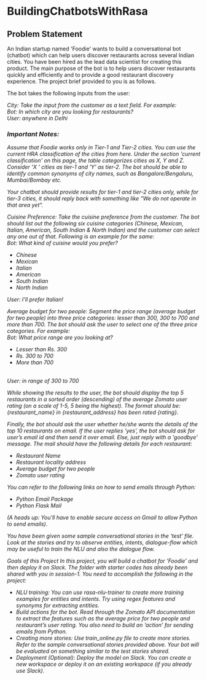 # BuildingChatbotsWithRasa

## Problem Statement
An Indian startup named 'Foodie' wants to build a conversational bot (chatbot) which can help users discover restaurants across several Indian cities. You have been hired as the lead data scientist for creating this product.
The main purpose of the bot is to help users discover restaurants quickly and efficiently and to provide a good restaurant discovery experience. The project brief provided to you is as follows.

The bot takes the following inputs from the user:
<I><p>City: Take the input from the customer as a text field. For example:
<I><br>Bot: In which city are you looking for restaurants?
<I><br>User: anywhere in Delhi

### Important Notes: 

Assume that Foodie works only in Tier-1 and Tier-2 cities. You can use the current HRA classification of the cities from here. Under the section 'current classification' on this page, the table categorizes cities as X, Y and Z. Consider 'X ' cities as tier-1 and 'Y' as tier-2. The bot should be able to identify common synonyms of city names, such as Bangalore/Bengaluru, Mumbai/Bombay etc.

Your chatbot should provide results for tier-1 and tier-2 cities only, while for tier-3 cities, it should reply back with something like "We do not operate in that area yet".

Cuisine Preference: Take the cuisine preference from the customer. The bot should list out the following six cuisine categories (Chinese, Mexican, Italian, American, South Indian & North Indian) and the customer can select any one out of that. Following is an example for the same:
<I><br>Bot: What kind of cuisine would you prefer?
<I><br><ul>
  <li>Chinese</li>
  <li>Mexican</li>
  <li>Italian</li>
  <li>American</li>
  <li>South Indian</li>
 <li>North Indian</li>
  </ul>
<I>User: I’ll prefer Italian!

<p>Average budget for two people: Segment the price range (average budget for two people) into three price categories: lesser than 300, 300 to 700 and more than 700. The bot should ask the user to select one of the three price categories. For example:
<I><br>Bot: What price range are you looking at?
<I><br><ul>
  <li>Lesser than Rs. 300</li>
  <li>Rs. 300 to 700</li>
  <li>More than 700</li>
  </ul>
<I><br>User: in range of 300 to 700

While showing the results to the user, the bot should display the top 5 restaurants in a sorted order (descending) of the average Zomato user rating (on a scale of 1-5, 5 being the highest). The format should be: {restaurant_name} in {restaurant_address} has been rated {rating}.

Finally, the bot should ask the user whether he/she wants the details of the top 10 restaurants on email. If the user replies 'yes', the bot should ask for user’s email id and then send it over email. Else, just reply with a 'goodbye' message. The mail should have the following details for each restaurant:
<ul>
 <li>Restaurant Name</li>
 <li>Restaurant locality address</li>
 <li>Average budget for two people</li>
 <li>Zomato user rating</li>
</ul> 
You can refer to the following links on how to send emails through Python:
<ul>
  <li>Python Email Package</li>
  <li>Python Flask Mail</li>
 </ul> 
(A heads up: You'll have to enable secure access on Gmail to allow Python to send emails).

You have been given some sample conversational stories in the ‘test’ file. Look at the stories and try to observe entities, intents, dialogue-flow which may be useful to train the NLU and also the dialogue flow.

Goals of this Project
In this project, you will build a chatbot for ‘Foodie’ and then deploy it on Slack. The folder with starter codes has already been shared with you in session-1. You need to accomplish the following in the project:
<ul>
  <li>NLU training: You can use rasa-nlu-trainer to create more training examples for entities and intents. Try using regex features and synonyms for extracting entities.</li>
  <li>Build actions for the bot. Read through the Zomato API documentation to extract the features such as the average price for two people and restaurant’s user rating. You also need to build an ‘action’ for sending emails from Python.</li>
  <li>Creating more stories: Use train_online.py file to create more stories. Refer to the sample conversational stories provided above.  Your bot will be evaluated on something similar to the test stories shared.</li>
  <li>Deployment (Optional): Deploy the model on Slack. You can create a new workspace or deploy it on an existing workspace (if you already use Slack).</li>
 </ul> 
